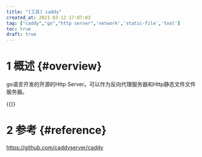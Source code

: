 ```yaml
---
title: "[工具] caddy"
created_at: 2021-03-12 17:07:03
tag: ["caddy","go","http server",'network','static-file','tool']
toc: true
draft: true
---
```


# 1 概述 {#overview}

go语言开发的开源的Http Server。可以作为反向代理服务器和Http静态文件文件服务器。

{{<highlight-file path="Caddyfile" lang="ini">}}

# 2 参考 {#reference}

<https://github.com/caddyserver/caddy>